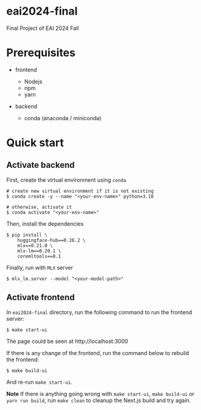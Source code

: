 # eai2024-final
Final Project of EAI 2024 Fall

# Prerequisites

- frontend
    - Nodejs
    - npm
    - yarn

- backend
    - conda (anaconda / miniconda)

# Quick start

## Activate backend

First, create the virtual environment using `conda`

```shell
# create new virtual environment if it is not existing
$ conda create -y --name "<your-env-name>" python=3.10

# otherwise, activate it
$ conda activate "<your-env-name>"
```

Then, install the dependencies

```shell
$ pip install \
    huggingface-hub==0.26.2 \
    mlx==0.21.0 \
    mlx-lm==0.20.1 \
    coremltools==8.1
```

Finally, run with `MLX` server

```shell
$ mlx_lm.server --model "<your-model-path>"
```

## Activate frontend

In `eai2024-final` directory, run the following command to run the frontend server:

```shell
$ make start-ui
```

The page could be seen at http://localhost:3000

If there is any change of the frontend, run the command below to rebuild the frontend:

```shell
$ make build-ui
```

And re-run `make start-ui`.

**Note** If there is anything going wrong with `make start-ui`, `make build-ui` or `yarn run build`, run `make clean` to cleanup the Next.js build and try again.

